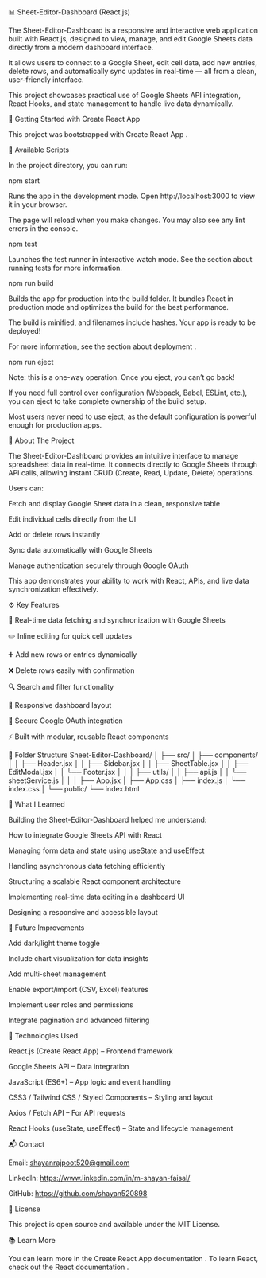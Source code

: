 📊 Sheet-Editor-Dashboard (React.js)

The Sheet-Editor-Dashboard is a responsive and interactive web application built with React.js, designed to view, manage, and edit Google Sheets data directly from a modern dashboard interface.

It allows users to connect to a Google Sheet, edit cell data, add new entries, delete rows, and automatically sync updates in real-time — all from a clean, user-friendly interface.

This project showcases practical use of Google Sheets API integration, React Hooks, and state management to handle live data dynamically.

🚀 Getting Started with Create React App

This project was bootstrapped with Create React App
.

🧰 Available Scripts

In the project directory, you can run:

npm start

Runs the app in the development mode.
Open http://localhost:3000
 to view it in your browser.

The page will reload when you make changes.
You may also see any lint errors in the console.

npm test

Launches the test runner in interactive watch mode.
See the section about running tests
 for more information.

npm run build

Builds the app for production into the build folder.
It bundles React in production mode and optimizes the build for the best performance.

The build is minified, and filenames include hashes.
Your app is ready to be deployed!

For more information, see the section about deployment
.

npm run eject

Note: this is a one-way operation. Once you eject, you can’t go back!

If you need full control over configuration (Webpack, Babel, ESLint, etc.), you can eject to take complete ownership of the build setup.

Most users never need to use eject, as the default configuration is powerful enough for production apps.

🧠 About The Project

The Sheet-Editor-Dashboard provides an intuitive interface to manage spreadsheet data in real-time.
It connects directly to Google Sheets through API calls, allowing instant CRUD (Create, Read, Update, Delete) operations.

Users can:

Fetch and display Google Sheet data in a clean, responsive table

Edit individual cells directly from the UI

Add or delete rows instantly

Sync data automatically with Google Sheets

Manage authentication securely through Google OAuth

This app demonstrates your ability to work with React, APIs, and live data synchronization effectively.

⚙️ Key Features

🔄 Real-time data fetching and synchronization with Google Sheets

✏️ Inline editing for quick cell updates

➕ Add new rows or entries dynamically

❌ Delete rows easily with confirmation

🔍 Search and filter functionality

📱 Responsive dashboard layout

🔐 Secure Google OAuth integration

⚡ Built with modular, reusable React components

🧩 Folder Structure
Sheet-Editor-Dashboard/
│
├── src/
│   ├── components/
│   │   ├── Header.jsx
│   │   ├── Sidebar.jsx
│   │   ├── SheetTable.jsx
│   │   ├── EditModal.jsx
│   │   └── Footer.jsx
│   │
│   ├── utils/
│   │   ├── api.js
│   │   └── sheetService.js
│   │
│   ├── App.jsx
│   ├── App.css
│   ├── index.js
│   └── index.css
│
└── public/
    └── index.html

🧠 What I Learned

Building the Sheet-Editor-Dashboard helped me understand:

How to integrate Google Sheets API with React

Managing form data and state using useState and useEffect

Handling asynchronous data fetching efficiently

Structuring a scalable React component architecture

Implementing real-time data editing in a dashboard UI

Designing a responsive and accessible layout

🚀 Future Improvements

Add dark/light theme toggle

Include chart visualization for data insights

Add multi-sheet management

Enable export/import (CSV, Excel) features

Implement user roles and permissions

Integrate pagination and advanced filtering

🧰 Technologies Used

React.js (Create React App) – Frontend framework

Google Sheets API – Data integration

JavaScript (ES6+) – App logic and event handling

CSS3 / Tailwind CSS / Styled Components – Styling and layout

Axios / Fetch API – For API requests

React Hooks (useState, useEffect) – State and lifecycle management

📬 Contact

Email: shayanrajpoot520@gmail.com

LinkedIn: https://www.linkedin.com/in/m-shayan-faisal/

GitHub: https://github.com/shayan520898

📝 License

This project is open source and available under the MIT License.

📚 Learn More

You can learn more in the Create React App documentation
.
To learn React, check out the React documentation
.
